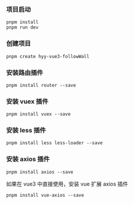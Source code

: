 ### 项目启动

```
pnpm install
pnpm run dev
```

### 创建项目

```
pnpm create hyy-vue3-followWall
```

### 安装路由插件

```
pnpm install router --save
```

### 安装 vuex 插件

```
pnpm install vuex --save
```

### 安装 less 插件

```
pnpm install less less-loader --save
```

### 安装 axios 插件

```
pnpm install axios --save
```

如果在 vue3 中直接使用，安装 vue 扩展 axios 插件

```
pnpm install vue-axios --save
```

